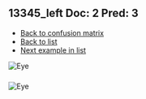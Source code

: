 ## 13345_left Doc: 2 Pred: 3
- [Back to confusion matrix](https://github.com/juliandewit/kaggle_retinopathy/blob/master/matrix.md)
- [Back to list](https://github.com/juliandewit/kaggle_retinopathy/blob/master/lists/23/list.md)
- [Next example in list](https://github.com/juliandewit/kaggle_retinopathy/blob/master/lists/23/13/13489_right.md)

![Eye](https://retinopaty.blob.core.windows.net/size1024/13345_left_2.jpeg)

### 

![Eye]()
